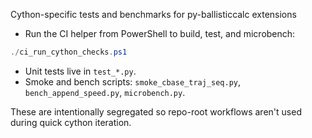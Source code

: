 Cython-specific tests and benchmarks for py-ballisticcalc extensions

- Run the CI helper from PowerShell to build, test, and microbench:

```powershell
./ci_run_cython_checks.ps1
```

- Unit tests live in `test_*.py`.
- Smoke and bench scripts: `smoke_cbase_traj_seq.py`, `bench_append_speed.py`, `microbench.py`.

These are intentionally segregated so repo-root workflows aren't used during quick cython iteration.
